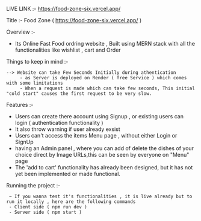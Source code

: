 LIVE LINK :- https://food-zone-six.vercel.app/


Title :- Food Zone (  https://food-zone-six.vercel.app/ )

Overview :-
   - Its Online Fast Food ordring website , Built using MERN stack with all the functionalities like wishlist , cart and Order  

Things to keep in mind :- 
   
    --> Website can take Few Seconds Initially during athentication 
         - as Server is deployed on Render ( free Service ) which comes with some limitations
         - When a request is made which can take few seconds, This initial "cold start" causes the first request to be very slow. 



Features :-
   - Users can create there account using Signup , or existing users can login ( authentication functionality )
   - It also throw warning if user already exsist
   - Users can't access the items Menu page , without either Login or SignUp
   - having an Admin panel , where you can add of delete the dishes of your choice direct by Image URLs,this can be seen by everyone on "Menu" page
   - The 'add to cart' functionality has already been designed, but it has not yet been implemented or made functional. 
     
Running the project :-
     
     ~ If you wanna test it's functionalities , it is live already but to run it locally , here are the following commands 
     - Client side ( npm run dev ) 
     - Server side ( npm start )
